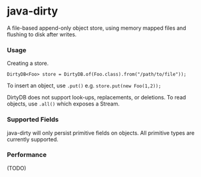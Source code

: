 # java-dirty

A file-based append-only object store, using memory mapped files and flushing to disk after writes.

### Usage

Creating a store.

```
DirtyDB<Foo> store = DirtyDB.of(Foo.class).from("/path/to/file"));
```

To insert an object, use `.put()` e.g. `store.put(new Foo(1,2));`

DirtyDB does not support look-ups, replacements, or deletions. To read objects, use `.all()` which exposes a Stream.

### Supported Fields

java-dirty will only persist primitive fields on objects. All primitive types are currently supported.

### Performance

(TODO)

